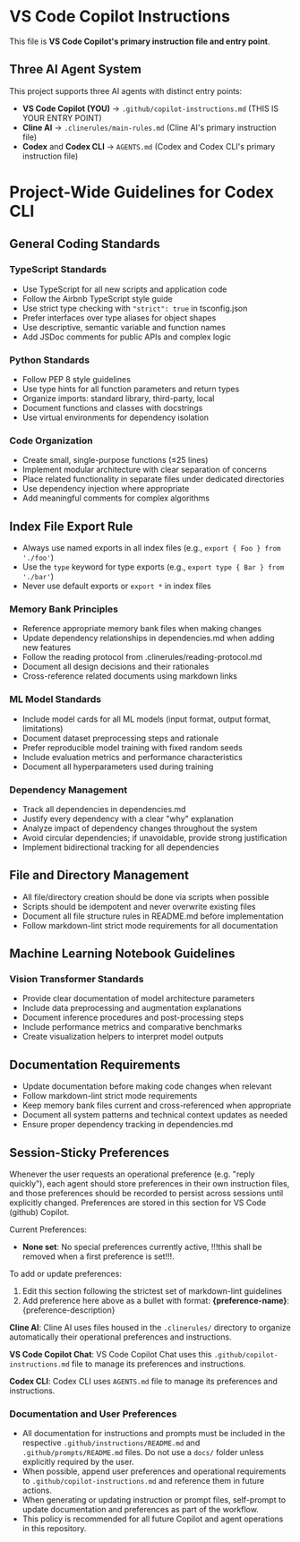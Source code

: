 # VS Code Copilot Instructions

This file is **VS Code Copilot's primary instruction file and entry point**.

## Three AI Agent System

This project supports three AI agents with distinct entry points:

- **VS Code Copilot (YOU)** → `.github/copilot-instructions.md` (THIS IS YOUR ENTRY POINT)
- **Cline AI** → `.clinerules/main-rules.md` (Cline AI's primary instruction file)
- **Codex** and **Codex CLI** → `AGENTS.md` (Codex and Codex CLI's primary instruction file)

# Project-Wide Guidelines for Codex CLI

## General Coding Standards

### TypeScript Standards

- Use TypeScript for all new scripts and application code
- Follow the Airbnb TypeScript style guide
- Use strict type checking with `"strict": true` in tsconfig.json
- Prefer interfaces over type aliases for object shapes
- Use descriptive, semantic variable and function names
- Add JSDoc comments for public APIs and complex logic

### Python Standards

- Follow PEP 8 style guidelines
- Use type hints for all function parameters and return types
- Organize imports: standard library, third-party, local
- Document functions and classes with docstrings
- Use virtual environments for dependency isolation

### Code Organization

- Create small, single-purpose functions (≤25 lines)
- Implement modular architecture with clear separation of concerns
- Place related functionality in separate files under dedicated directories
- Use dependency injection where appropriate
- Add meaningful comments for complex algorithms

## Index File Export Rule

- Always use named exports in all index files (e.g., `export { Foo } from './foo'`)
- Use the `type` keyword for type exports (e.g., `export type { Bar } from './bar'`)
- Never use default exports or `export *` in index files

### Memory Bank Principles

- Reference appropriate memory bank files when making changes
- Update dependency relationships in dependencies.md when adding new features
- Follow the reading protocol from .clinerules/reading-protocol.md
- Document all design decisions and their rationales
- Cross-reference related documents using markdown links

### ML Model Standards

- Include model cards for all ML models (input format, output format, limitations)
- Document dataset preprocessing steps and rationale
- Prefer reproducible model training with fixed random seeds
- Include evaluation metrics and performance characteristics
- Document all hyperparameters used during training

### Dependency Management

- Track all dependencies in dependencies.md
- Justify every dependency with a clear "why" explanation
- Analyze impact of dependency changes throughout the system
- Avoid circular dependencies; if unavoidable, provide strong justification
- Implement bidirectional tracking for all dependencies

## File and Directory Management

- All file/directory creation should be done via scripts when possible
- Scripts should be idempotent and never overwrite existing files
- Document all file structure rules in README.md before implementation
- Follow markdown-lint strict mode requirements for all documentation

## Machine Learning Notebook Guidelines

### Vision Transformer Standards

- Provide clear documentation of model architecture parameters
- Include data preprocessing and augmentation explanations
- Document inference procedures and post-processing steps
- Include performance metrics and comparative benchmarks
- Create visualization helpers to interpret model outputs

## Documentation Requirements

- Update documentation before making code changes when relevant
- Follow markdown-lint strict mode requirements
- Keep memory bank files current and cross-referenced when appropriate
- Document all system patterns and technical context updates as needed
- Ensure proper dependency tracking in dependencies.md

## Session-Sticky Preferences

Whenever the user requests an operational preference (e.g. "reply
quickly"), each agent should store preferences in their own instruction
files, and those preferences should be recorded to persist across
sessions until explicitly changed. Preferences are stored in this
section for VS Code (github) Copilot.

Current Preferences:

- **None set**: No special preferences currently active, !!!this shall be
  removed when a first preference is set!!!.

To add or update preferences:

1. Edit this section following the strictest set of markdown-lint
   guidelines
2. Add preference here above as a bullet with format:
   **{preference-name}**: {preference-description}

<!-- All agents (Codex-CLI, Cline AI, and VS Code Copilot Chat) must use their own instruction files to manage preferences. -->

**Cline AI**: Cline AI uses files housed in the `.clinerules/`
directory to organize automatically their operational preferences and
instructions.

**VS Code Copilot Chat**: VS Code Copilot Chat uses this
`.github/copilot-instructions.md` file to manage its preferences and
instructions.

**Codex CLI**: Codex CLI uses `AGENTS.md` file to manage its
preferences and instructions.

### Documentation and User Preferences

- All documentation for instructions and prompts must be included in the respective `.github/instructions/README.md` and `.github/prompts/README.md` files. Do not use a `docs/` folder unless explicitly required by the user.
- When possible, append user preferences and operational requirements to `.github/copilot-instructions.md` and reference them in future actions.
- When generating or updating instruction or prompt files, self-prompt to update documentation and preferences as part of the workflow.
- This policy is recommended for all future Copilot and agent operations in this repository.
